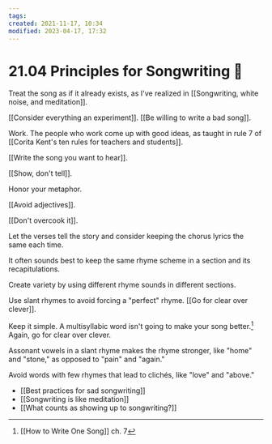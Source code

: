 ```yaml
---
tags: 
created: 2021-11-17, 10:34
modified: 2023-04-17, 17:32
---
```


# 21.04 Principles for Songwriting 🧐
Treat the song as if it already exists, as I've realized in [[Songwriting, white noise, and meditation]].

[[Consider everything an experiment]]. [[Be willing to write a bad song]].

Work. The people who work come up with good ideas, as taught in rule 7 of [[Corita Kent's ten rules for teachers and students]].

[[Write the song you want to hear]].

[[Show, don't tell]].

Honor your metaphor.

[[Avoid adjectives]].

[[Don't overcook it]].

Let the verses tell the story and consider keeping the chorus lyrics the same each time. 

It often sounds best to keep the same rhyme scheme in a section and its recapitulations. 

Create variety by using different rhyme sounds in different sections. 

Use slant rhymes to avoid forcing a "perfect" rhyme. [[Go for clear over clever]]. 

Keep it simple. A multisyllabic word isn't going to make your song better.[^1] Again, go for clear over clever.

Assonant vowels in a slant rhyme makes the rhyme stronger, like "home" and "stone," as opposed to "pain" and "again."

Avoid words with few rhymes that lead to clichés, like "love" and "above."

- [[Best practices for sad songwriting]]
- [[Songwriting is like meditation]]
- [[What counts as showing up to songwriting?]]

[^1]: [[How to Write One Song]] ch. 7